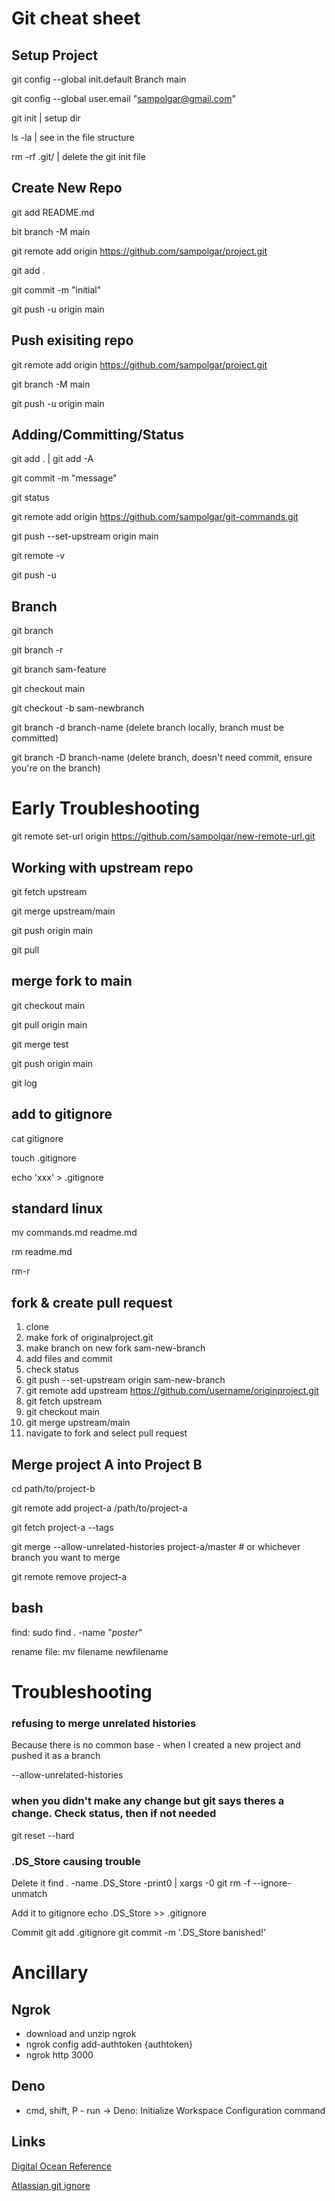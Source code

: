 # Git cheat sheet

## Setup Project
git config --global init.default Branch main

git config --global user.email "sampolgar@gmail.com"

git init | setup dir

ls -la | see in the file structure

rm -rf .git/ | delete the git init file

## Create New Repo

git add README.md

bit branch -M main

git remote add origin https://github.com/sampolgar/project.git

git add .

git commit -m "initial"

git push -u origin main

## Push exisiting repo
git remote add origin https://github.com/sampolgar/project.git

git branch -M main

git push -u origin main

## Adding/Committing/Status

git add . | git add -A

git commit  -m "message"

git status

git remote add origin https://github.com/sampolgar/git-commands.git 

git push --set-upstream origin main

git remote -v

git push -u

## Branch
git branch

git branch -r

git branch sam-feature

git checkout main

git checkout -b sam-newbranch

git branch -d branch-name (delete branch locally, branch must be committed)

git branch -D branch-name (delete branch, doesn't need commit, ensure you're on the branch)


# Early Troubleshooting

git remote set-url origin https://github.com/sampolgar/new-remote-url.git


## Working with upstream repo
git fetch upstream

git merge upstream/main

git push origin main

git pull

## merge fork to main
git checkout main

git pull origin main

git merge test

git push origin main

git log

## add to gitignore
cat gitignore

touch .gitignore

echo 'xxx' > .gitignore

## standard linux

mv commands.md readme.md

rm readme.md

rm-r

## fork & create pull request
1. clone
2. make fork of originalproject.git
3. make branch on new fork sam-new-branch
3. add files and commit
4. check status
5. git push --set-upstream origin sam-new-branch
6. git remote add upstream https://github.com/username/originproject.git
7. git fetch upstream
8. git checkout main
9. git merge upstream/main
10. navigate to fork and select pull request

## Merge project A into Project B
cd path/to/project-b

git remote add project-a /path/to/project-a

git fetch project-a --tags

git merge --allow-unrelated-histories project-a/master # or whichever branch you want to merge

git remote remove project-a

## bash
find: sudo find . -name "*poster*"

rename file: mv filename newfilename

# Troubleshooting
### refusing to merge unrelated histories
Because there is no common base - when I created a new project and pushed it as a branch

--allow-unrelated-histories

### when you didn't make any change but git says theres a change. Check status, then if not needed
git reset --hard

### .DS_Store causing trouble
Delete it
find . -name .DS_Store -print0 | xargs -0 git rm -f --ignore-unmatch

Add it to gitignore
echo .DS_Store >> .gitignore

Commit
git add .gitignore
git commit -m '.DS_Store banished!'

# Ancillary

## Ngrok
- download and unzip ngrok
- ngrok config add-authtoken {authtoken}
- ngrok http 3000

## Deno
- cmd, shift, P - run -> Deno: Initialize Workspace Configuration command

## Links
[Digital Ocean Reference](https://www.digitalocean.com/community/cheatsheets/how-to-use-git-a-reference-guide)

[Atlassian git ignore](https://www.atlassian.com/git/tutorials/saving-changes/gitignore#git-ignore-patterns)
